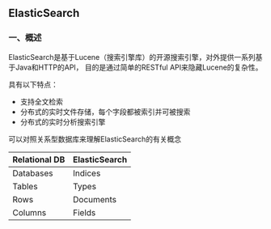 ## ElasticSearch

### 一、概述

ElasticSearch是基于Lucene（搜索引擎库）的开源搜索引擎，对外提供一系列基于Java和HTTP的API， 目的是通过简单的RESTful API来隐藏Lucene的复杂性。

具有以下特点：

* 支持全文检索
* 分布式的实时文件存储，每个字段都被索引并可被搜索
* 分布式的实时分析搜索引擎

可以对照关系型数据库来理解ElasticSearch的有关概念

| Relational DB | ElasticSearch |
| ------------- | ------------- |
| Databases     | Indices       |
| Tables        | Types         |
| Rows          | Documents     |
| Columns       | Fields        |


